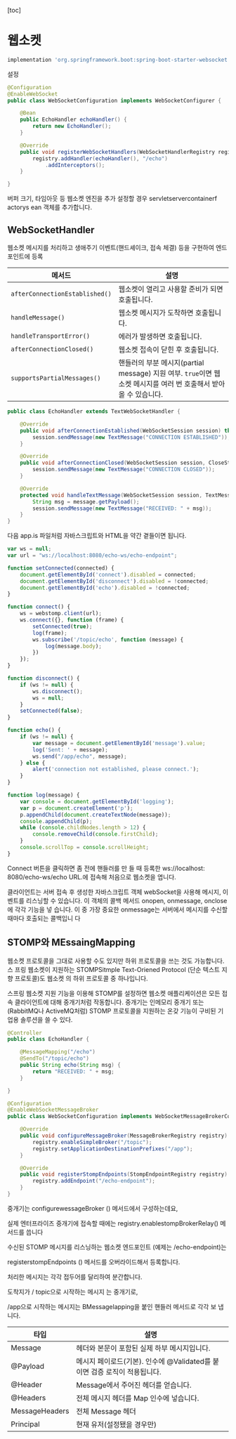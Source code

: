 [toc]









# 웹소켓

```groovy
implementation 'org.springframework.boot:spring-boot-starter-websocket'
```

설정

```java
@Configuration
@EnableWebSocket
public class WebSocketConfiguration implements WebSocketConfigurer {

    @Bean
    public EchoHandler echoHandler() {
        return new EchoHandler();
    }

    @Override
    public void registerWebSocketHandlers(WebSocketHandlerRegistry registry) {
        registry.addHandler(echoHandler(), "/echo")
            .addInterceptors();
    }

}
```

버퍼 크기, 타임아웃 등 웹소켓 엔진을 추가 설정할 경우 servletservercontainerf actorys ean 객체를 추가합니다.

## WebSocketHandler

웹소켓 메시지를 처리하고 생애주기 이벤트(핸드셰이크, 접속 체결) 등을 구현하여 엔드포인트에 등록

| **메서드**                     | **설명**                                                     |
| ------------------------------ | ------------------------------------------------------------ |
| `afterConnectionEstablished()` | 웹소켓이 열리고 사용할 준비가 되면 호출됩니다.               |
| `handleMessage()`              | 웹소켓 메시지가 도착하면 호출됩니다.                         |
| `handleTransportError()`       | 에러가 발생하면 호출됩니다.                                  |
| `afterConnectionClosed()`      | 웹소켓 접속이 닫힌 후 호출됩니다.                            |
| `supportsPartialMessages()`    | 핸들러의 부분 메시지(partial message) 지원 여부. `true`이면 웹소켓 메시지를 여러 번 호출해서 받아올 수 있습니다. |

```java
public class EchoHandler extends TextWebSocketHandler {

	@Override
	public void afterConnectionEstablished(WebSocketSession session) throws Exception {
		session.sendMessage(new TextMessage("CONNECTION ESTABLISHED"));
	}

	@Override
	public void afterConnectionClosed(WebSocketSession session, CloseStatus status) throws Exception {
		session.sendMessage(new TextMessage("CONNECTION CLOSED"));
	}

	@Override
	protected void handleTextMessage(WebSocketSession session, TextMessage message) throws Exception {
		String msg = message.getPayload();
		session.sendMessage(new TextMessage("RECEIVED: " + msg));
	}
}
```

다음 app.is 파일처럼 자바스크립트와 HTML을 약간 곁들이면 됩니다.



```js
var ws = null;
var url = "ws://localhost:8080/echo-ws/echo-endpoint";

function setConnected(connected) {
    document.getElementById('connect').disabled = connected;
    document.getElementById('disconnect').disabled = !connected;
    document.getElementById('echo').disabled = !connected;
}

function connect() {
    ws = webstomp.client(url);
    ws.connect({}, function (frame) {
        setConnected(true);
        log(frame);
        ws.subscribe('/topic/echo', function (message) {
            log(message.body);
        })
    });
}

function disconnect() {
    if (ws != null) {
        ws.disconnect();
        ws = null;
    }
    setConnected(false);
}

function echo() {
    if (ws != null) {
        var message = document.getElementById('message').value;
        log('Sent: ' + message);
        ws.send("/app/echo", message);
    } else {
        alert('connection not established, please connect.');
    }
}

function log(message) {
    var console = document.getElementById('logging');
    var p = document.createElement('p');
    p.appendChild(document.createTextNode(message));
    console.appendChild(p);
    while (console.childNodes.length > 12) {
        console.removeChild(console.firstChild);
    }
    console.scrollTop = console.scrollHeight;
}

```

Connect 버튼을 클릭하면 좀 전에 핸들러를 만 들 때 등록한 ws://localhost: 8080/echo-ws/echo URL.에 접속해 처음으로 웹소켓을 엽니다.

클라이언트는 서버 접속 후 생성한 자바스크립트 객체 webSocket을 사용해 메시지, 이벤트를 리스닝할 수 있습니다. 이 객체의 콜백 메서드 onopen, onmessage, onclose에 각각 기능을 넣 습니다. 이 중 가장 중요한 onmessage는 서버에서 메시지를 수신할 때마다 호출되는 콜백입니 다



## STOMP와 MEssaingMapping

웹소켓 프로토콜을 그대로 사용할 수도 있지만 하위 프로토콜을 쓰는 것도 가능합니다. 스 프링 웹소켓이 지원하는 STOMPSitmple Text-Oriened Protocol (단순 텍스트 지향 프로토콜)도 웹소켓 의 하위 프로토콜 중 하나입니다.

스프링 웹소켓 지원 기능을 이용해 STOMP를 설정하면 웹소켓 애플리케이션은 모든 접속 클라이언트에 대해 중개기처럼 작동합니다. 중개기는 인메모리 중개기 또는 (RabbitMQ나 ActiveMQ처럼) STOMP 프로토콜을 지원하는 온갖 기능이 구비된 기업용 솔루션을 쓸 수 있다.

```java
@Controller
public class EchoHandler {

	@MessageMapping("/echo")
	@SendTo("/topic/echo")
	public String echo(String msg) {
		return "RECEIVED: " + msg;
	}

}
```

```java
@Configuration
@EnableWebSocketMessageBroker
public class WebSocketConfiguration implements WebSocketMessageBrokerConfigurer {

    @Override
    public void configureMessageBroker(MessageBrokerRegistry registry) {
        registry.enableSimpleBroker("/topic");
        registry.setApplicationDestinationPrefixes("/app");
    }

    @Override
    public void registerStompEndpoints(StompEndpointRegistry registry) {
        registry.addEndpoint("/echo-endpoint");
    }
}

```

중개기는 configurewessageBroker () 메서드에서 구성하는데요,

실제 엔터프라이즈 중개기에 접속할 때에는 registry.enablestompBrokerRelay() 메서드를 씁니다

수신된 STOMP 메시지를 리스닝하는 웹소켓 엔드포인트 (예제는 /echo-endpoint)는

registerstompEndpoints () 메서드를 오버라이드해서 등록합니다.



처리한 메시지는 각각 접두어를 달리하여 분간합니다. 

도착지가 / topic으로 시작하는 메시지 는 중개기로,

 /app으로 시작하는 메시지는 BMessagelapping을 붙인 핸들러 메서드로 각각 보 냅니다.





| 타입           | 설명                                                         |
| -------------- | ------------------------------------------------------------ |
| Message        | 헤더와 본문이 포함된 실제 하부 메시지입니다.                 |
| @Payload       | 메시지 페이로드(기본). 인수에 @Validated를 붙이면 검증 로직이 적용됩니다. |
| @Header        | Message에서 주어진 헤더를 얻습니다.                          |
| @Headers       | 전체 메시지 헤더를 Map 인수에 넣습니다.                      |
| MessageHeaders | 전체 Message 헤더                                            |
| Principal      | 현재 유저(설정됐을 경우만)                                   |